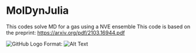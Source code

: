 # MolDynJulia

This codes solve MD for a gas using a NVE ensemble
This code is based on the preprint:
https://arxiv.org/pdf/2103.16944.pdf

![GitHub Logo](/images/logo.png)
Format: ![Alt Text](url)
